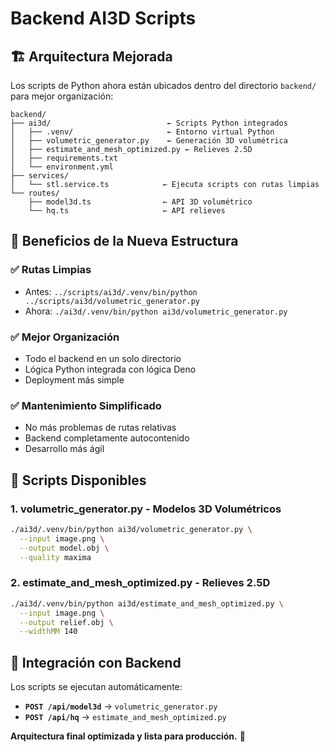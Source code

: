 # Backend AI3D Scripts

## 🏗️ Arquitectura Mejorada

Los scripts de Python ahora están ubicados dentro del directorio `backend/` para mejor organización:

```
backend/
├── ai3d/                          ← Scripts Python integrados
│   ├── .venv/                     ← Entorno virtual Python
│   ├── volumetric_generator.py    ← Generación 3D volumétrica
│   ├── estimate_and_mesh_optimized.py ← Relieves 2.5D
│   ├── requirements.txt
│   └── environment.yml
├── services/
│   └── stl.service.ts            ← Ejecuta scripts con rutas limpias
└── routes/
    ├── model3d.ts                ← API 3D volumétrico
    └── hq.ts                     ← API relieves
```

## 🎯 Beneficios de la Nueva Estructura

### ✅ **Rutas Limpias**
- Antes: `../scripts/ai3d/.venv/bin/python ../scripts/ai3d/volumetric_generator.py`
- Ahora: `./ai3d/.venv/bin/python ai3d/volumetric_generator.py`

### ✅ **Mejor Organización**
- Todo el backend en un solo directorio
- Lógica Python integrada con lógica Deno
- Deployment más simple

### ✅ **Mantenimiento Simplificado**
- No más problemas de rutas relativas
- Backend completamente autocontenido
- Desarrollo más ágil

## 🔧 Scripts Disponibles

### 1. **volumetric_generator.py** - Modelos 3D Volumétricos
```bash
./ai3d/.venv/bin/python ai3d/volumetric_generator.py \
  --input image.png \
  --output model.obj \
  --quality maxima
```

### 2. **estimate_and_mesh_optimized.py** - Relieves 2.5D
```bash
./ai3d/.venv/bin/python ai3d/estimate_and_mesh_optimized.py \
  --input image.png \
  --output relief.obj \
  --widthMM 140
```

## 🚀 Integración con Backend

Los scripts se ejecutan automáticamente:
- **`POST /api/model3d`** → `volumetric_generator.py`
- **`POST /api/hq`** → `estimate_and_mesh_optimized.py`

**Arquitectura final optimizada y lista para producción.** 🎉
